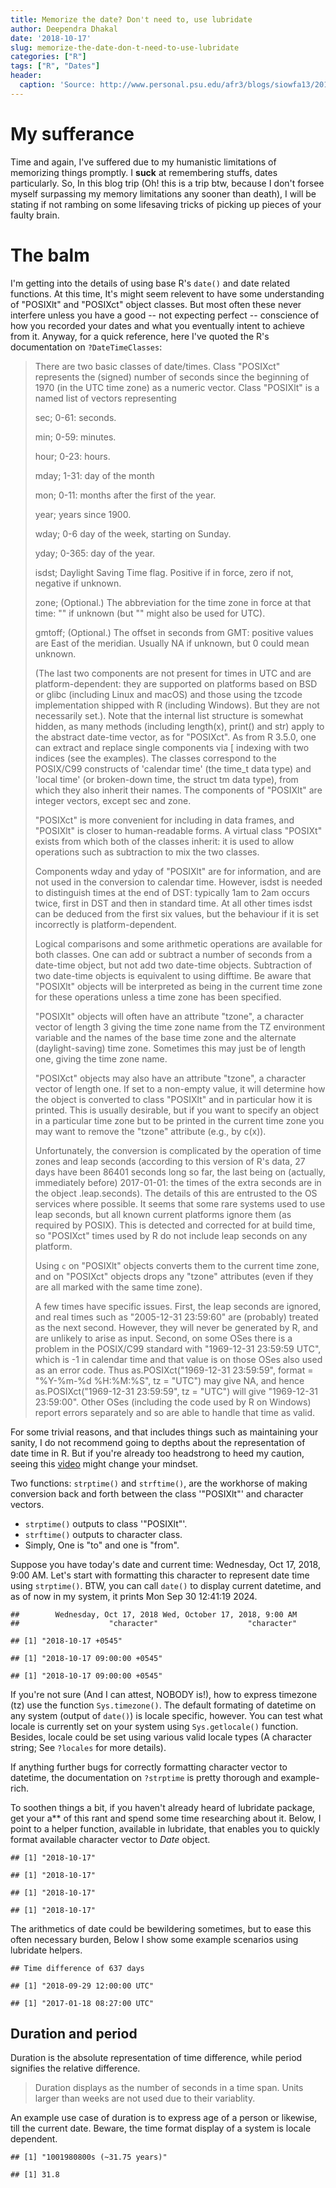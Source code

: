 ```yaml
---
title: Memorize the date? Don't need to, use lubridate
author: Deependra Dhakal
date: '2018-10-17'
slug: memorize-the-date-don-t-need-to-use-lubridate
categories: ["R"]
tags: ["R", "Dates"]
header:
  caption: 'Source: http://www.personal.psu.edu/afr3/blogs/siowfa13/2013/10/how-are-we-so-forgetful.html'
---
```




# My sufferance

Time and again, I've suffered due to my humanistic limitations of memorizing things promptly. I **suck** at remembering stuffs, dates particularly. So, In this blog trip (Oh! this is a trip btw, because I don't forsee myself surpassing my memory limitations any sooner than death), I will be stating if not rambing on some lifesaving tricks of picking up pieces of your faulty brain. 

# The balm

I'm getting into the details of using base R's `date()` and date related functions. At this time, It's might seem relevent to have some understanding of "POSIXlt" and "POSIXct" object classes. But most often these never interfere unless you have a good -- not expecting perfect -- conscience of how you recorded your dates and what you eventually intent to achieve from it. Anyway, for a quick reference, here I've quoted the R's documentation on `?DateTimeClasses`:

> There are two basic classes of date/times. Class "POSIXct" represents the (signed) number of seconds since the beginning of 1970 (in the UTC time zone) as a numeric vector. Class "POSIXlt" is a named list of vectors representing
> 
> sec;
> 0-61: seconds.
> 
> min;
> 0-59: minutes.
> 
> hour;
> 0-23: hours.
> 
> mday;
> 1-31: day of the month
> 
> mon;
> 0-11: months after the first of the year.
> 
> year;
> years since 1900.
> 
> wday;
> 0-6 day of the week, starting on Sunday.
> 
> yday;
> 0-365: day of the year.
> 
> isdst;
> Daylight Saving Time flag. Positive if in force, zero if not, negative if unknown.
> 
> zone;
> (Optional.) The abbreviation for the time zone in force at that time: "" if unknown (but "" might also be used for UTC).
> 
> gmtoff;
> (Optional.) The offset in seconds from GMT: positive values are East of the meridian. Usually NA if unknown, but 0 could mean unknown.
> 
> (The last two components are not present for times in UTC and are platform-dependent: they are supported on platforms based on BSD or glibc (including Linux and macOS) and those using the tzcode implementation shipped with R (including Windows). But they are not necessarily set.). Note that the internal list structure is somewhat hidden, as many methods (including length(x), print() and str) apply to the abstract date-time vector, as for "POSIXct". As from R 3.5.0, one can extract and replace single components via [ indexing with two indices (see the examples). The classes correspond to the POSIX/C99 constructs of 'calendar time' (the time_t data type) and 'local time' (or broken-down time, the struct tm data type), from which they also inherit their names. The components of "POSIXlt" are integer vectors, except sec and zone.
> 
> "POSIXct" is more convenient for including in data frames, and "POSIXlt" is closer to human-readable forms. A virtual class "POSIXt" exists from which both of the classes inherit: it is used to allow operations such as subtraction to mix the two classes.
> 
> Components wday and yday of "POSIXlt" are for information, and are not used in the conversion to calendar time. However, isdst is needed to distinguish times at the end of DST: typically 1am to 2am occurs twice, first in DST and then in standard time. At all other times isdst can be deduced from the first six values, but the behaviour if it is set incorrectly is platform-dependent.
> 
> Logical comparisons and some arithmetic operations are available for both classes. One can add or subtract a number of seconds from a date-time object, but not add two date-time objects. Subtraction of two date-time objects is equivalent to using difftime. Be aware that "POSIXlt" objects will be interpreted as being in the current time zone for these operations unless a time zone has been specified.
>
> "POSIXlt" objects will often have an attribute "tzone", a character vector of length 3 giving the time zone name from the TZ environment variable and the names of the base time zone and the alternate (daylight-saving) time zone. Sometimes this may just be of length one, giving the time zone name.
> 
> "POSIXct" objects may also have an attribute "tzone", a character vector of length one. If set to a non-empty value, it will determine how the object is converted to class "POSIXlt" and in particular how it is printed. This is usually desirable, but if you want to specify an object in a particular time zone but to be printed in the current time zone you may want to remove the "tzone" attribute (e.g., by c(x)).
> 
> Unfortunately, the conversion is complicated by the operation of time zones and leap seconds (according to this version of R's data, 27 days have been 86401 seconds long so far, the last being on (actually, immediately before) 2017-01-01: the times of the extra seconds are in the object .leap.seconds). The details of this are entrusted to the OS services where possible. It seems that some rare systems used to use leap seconds, but all known current platforms ignore them (as required by POSIX). This is detected and corrected for at build time, so "POSIXct" times used by R do not include leap seconds on any platform.
> 
> Using `c` on "POSIXlt" objects converts them to the current time zone, and on "POSIXct" objects drops any "tzone" attributes (even if they are all marked with the same time zone).
> 
> A few times have specific issues. First, the leap seconds are ignored, and real times such as "2005-12-31 23:59:60" are (probably) treated as the next second. However, they will never be generated by R, and are unlikely to arise as input. Second, on some OSes there is a problem in the POSIX/C99 standard with "1969-12-31 23:59:59 UTC", which is -1 in calendar time and that value is on those OSes also used as an error code. Thus as.POSIXct("1969-12-31 23:59:59", format = "%Y-%m-%d %H:%M:%S", tz = "UTC") may give NA, and hence as.POSIXct("1969-12-31 23:59:59", tz = "UTC") will give "1969-12-31 23:59:00". Other OSes (including the code used by R on Windows) report errors separately and so are able to handle that time as valid.

For some trivial reasons, and that includes things such as maintaining your sanity, I do not recommend going to depths about the representation of date time in R. But if you're already too headstrong to heed my caution, seeing this [video](https://www.youtube.com/watch?v=-5wpm-gesOY) might change your mindset.

Two functions: `strptime()` and `strftime()`, are the workhorse of making conversion back and forth between the class '"POSIXlt"' and character vectors.

- `strptime()` outputs to class '"POSIXlt"'.
- `strftime()` outputs to character class.
- Simply, One is "to" and one is "from".

Suppose you have today's date and current time: Wednesday, Oct 17, 2018, 9:00 AM. Let's start with formatting this character to represent date time using `strptime()`. BTW, you can call `date()` to display current datetime, and as of now in my system, it prints Mon Sep 30 12:41:19 2024.


```
##        Wednesday, Oct 17, 2018 Wed, October 17, 2018, 9:00 AM 
##                    "character"                    "character"
```

```
## [1] "2018-10-17 +0545"
```

```
## [1] "2018-10-17 09:00:00 +0545"
```

```
## [1] "2018-10-17 09:00:00 +0545"
```

If you're not sure (And I can attest, NOBODY is!), how to express timezone (tz) use the function `Sys.timezone()`. The default formating of datetime on any system (output of `date()`) is locale specific, however. You can test what locale is currently set on your system using `Sys.getlocale()` function. Besides, locale could be set using various valid locale types (A character string; See `?locales` for more details). 

If anything further bugs for correctly formatting character vector to datetime, the documentation on `?strptime` is pretty thorough and example-rich.

To soothen things a bit, if you haven't already heard of lubridate package, get your a** of this rant and spend some time researching about it. Below, I point to a helper function, available in lubridate, that enables you to quickly format available character vector to _Date_ object.


```
## [1] "2018-10-17"
```

```
## [1] "2018-10-17"
```

```
## [1] "2018-10-17"
```

```
## [1] "2018-10-17"
```

The arithmetics of date could be bewildering sometimes, but to ease this often necessary burden, Below I show some example scenarios using lubridate helpers.


```
## Time difference of 637 days
```

```
## [1] "2018-09-29 12:00:00 UTC"
```

```
## [1] "2017-01-18 08:27:00 UTC"
```

## Duration and period

Duration is the absolute representation of time difference, while period signifies the relative difference.

> Duration displays as the number of seconds in a time span. Units larger than weeks are not used due to their variablity.

An example use case of duration is to express age of a person or likewise, till the current date. Beware, the time format display of a system is locale dependent.


```
## [1] "1001980800s (~31.75 years)"
```

```
## [1] 31.8
```


